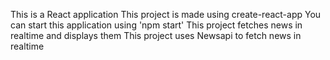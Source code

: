 This is a React application
This project is made using create-react-app
You can start this application using 'npm start'
This project fetches news in realtime and displays them
This project uses Newsapi to fetch news in realtime